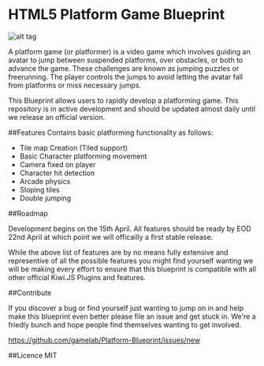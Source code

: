 HTML5 Platform Game Blueprint
================================

![alt tag](https://upload.wikimedia.org/wikipedia/en/1/1f/Another_World_platform_game.gif)

A platform game (or platformer) is a video game which involves guiding an avatar to jump between suspended platforms, over obstacles, or both to advance the game. These challenges are known as jumping puzzles or freerunning. The player controls the jumps to avoid letting the avatar fall from platforms or miss necessary jumps.

This Blueprint allows users to rapidly develop a platforming game. This repository is in active development and should be updated almost daily until we release an official version. 

##Features 
Contains basic platforming functionality as follows:
* Tile map Creation (Tiled support)
* Basic Character platforming movement
* Camera fixed on player
* Character hit detection
* Arcade physics 
* Sloping tiles
* Double jumping

##Roadmap

Development begins on the 15th April. All features should be ready by EOD 22nd April at which point we will officailly a first stable release. 

While the above list of features are by no means fully extensive and representive of all the possible features you might find yourself wanting we will be making every effort to ensure that this blueprint is compatible with all other official Kiwi.JS Plugins and features. 

##Contribute 

If you discover a bug or find yourself just wanting to jump on in and help make this blueprint even better please file an issue and get stuck in. We're a friedly bunch and hope people find themselves wanting to get involved. 

https://github.com/gamelab/Platform-Blueprint/issues/new

##Licence
MIT


